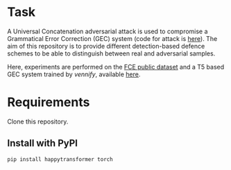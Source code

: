 # Task
A Universal Concatenation adversarial attack is used to compromise a Grammatical Error Correction (GEC) system (code for attack is [here](https://github.com/rainavyas/ConcatAttackGEC)). The aim of this repository is to provide different detection-based defence schemes to be able to distinguish between real and adversarial samples. 

Here, experiments are performed on the [FCE public dataset](https://ilexir.co.uk/datasets/index.html) and a T5 based GEC system trained by _vennify_, available [here](https://huggingface.co/vennify/t5-base-grammar-correction?).

# Requirements

Clone this repository.

## Install with PyPI

`pip install happytransformer torch`
